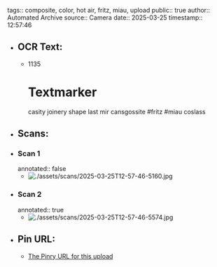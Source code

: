 tags:: composite, color, hot air, fritz, miau, upload
public:: true
author:: Automated Archive
source:: Camera
date:: 2025-03-25
timestamp:: 12:57:46

- ## OCR Text:
	- 1135
	  # Textmarker
	  casity
	  joinery
	  shape
	  last mir
	  cansgossite
	  #fritz
	  #miau
	  coslass
- ## Scans:
- ### Scan 1
  annotated:: false
	- ![./assets/scans/2025-03-25T12-57-46-5160.jpg](./assets/scans/2025-03-25T12-57-46-5160.jpg)
- ### Scan 2
  annotated:: true
	- ![./assets/scans/2025-03-25T12-57-46-5574.jpg](./assets/scans/2025-03-25T12-57-46-5574.jpg)
- ## Pin URL:
	- [The Pinry URL for this upload](https://pinry.petau.net/pins/276/)